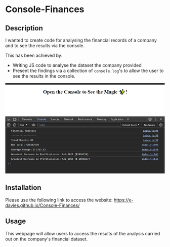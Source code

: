 # Console-Finances

## Description

I wanted to create code for analysing the financial records of a company and to see the results via the console.

This has been achieved by:
* Writing JS code to analyse the dataset the company provided
* Present the findings via a collection of `console.log`'s to allow the user to see the results in the console.

![screenshot of results in the console](./images/screenshot.JPG) 


## Installation

Please use the following link to access the website: https://e-davies.github.io/Console-Finances/

## Usage

This webpage will allow users to access the results of the analysis carried out on the company's financial dataset.  

